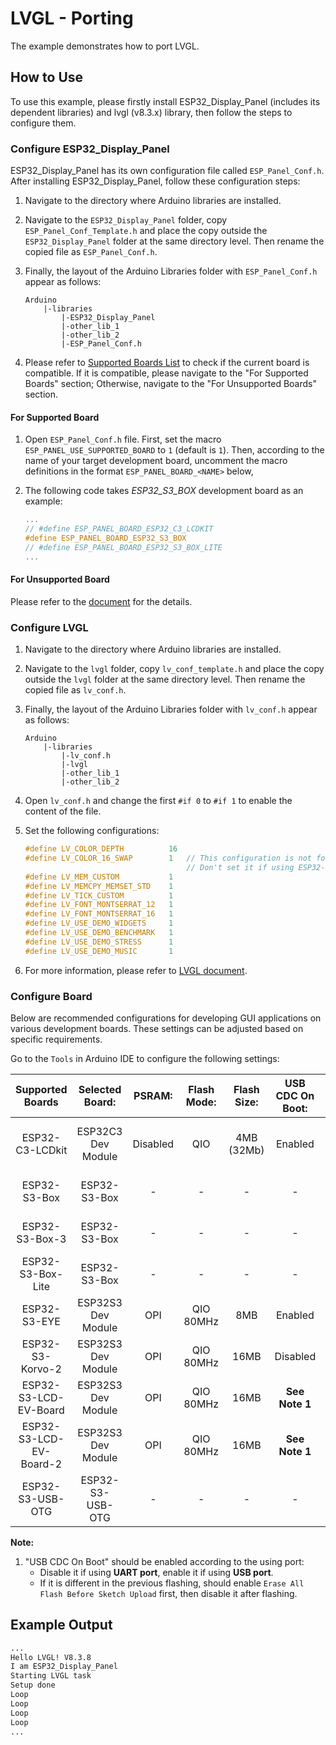 # LVGL - Porting

The example demonstrates how to port LVGL.

## How to Use

To use this example, please firstly install ESP32_Display_Panel (includes its dependent libraries) and lvgl (v8.3.x) library, then follow the steps to configure them.

### Configure ESP32_Display_Panel

ESP32_Display_Panel has its own configuration file called `ESP_Panel_Conf.h`. After installing ESP32_Display_Panel, follow these configuration steps:

1. Navigate to the directory where Arduino libraries are installed.
2. Navigate to the `ESP32_Display_Panel` folder, copy `ESP_Panel_Conf_Template.h` and place the copy outside the `ESP32_Display_Panel` folder at the same directory level. Then rename the copied file as `ESP_Panel_Conf.h`.
3. Finally, the layout of the Arduino Libraries folder with `ESP_Panel_Conf.h` appear as follows:

    ```
    Arduino
        |-libraries
            |-ESP32_Display_Panel
            |-other_lib_1
            |-other_lib_2
            |-ESP_Panel_Conf.h
    ```

4. Please refer to [Supported Boards List](https://github.com/esp-arduino-libs/ESP32_Display_Panel#supported-boards--drivers) to check if the current board is compatible. If it is compatible, please navigate to the "For Supported Boards" section; Otherwise, navigate to the "For Unsupported Boards" section.

#### For Supported Board

1. Open `ESP_Panel_Conf.h` file. First, set the macro `ESP_PANEL_USE_SUPPORTED_BOARD` to `1` (default is `1`). Then, according to the name of your target development board, uncomment the macro definitions in the format `ESP_PANEL_BOARD_<NAME>` below,
2. The following code takes *ESP32_S3_BOX* development board as an example:

    ```c
    ...
    // #define ESP_PANEL_BOARD_ESP32_C3_LCDKIT
    #define ESP_PANEL_BOARD_ESP32_S3_BOX
    // #define ESP_PANEL_BOARD_ESP32_S3_BOX_LITE
    ...
    ```

#### For Unsupported Board

Please refer to the [document](https://github.com/esp-arduino-libs/ESP32_Display_Panel#for-unsupported-board) for the details.

### Configure LVGL

1. Navigate to the directory where Arduino libraries are installed.
2. Navigate to the `lvgl` folder, copy `lv_conf_template.h` and place the copy outside the `lvgl` folder at the same directory level. Then rename the copied file as `lv_conf.h`.
3. Finally, the layout of the Arduino Libraries folder with `lv_conf.h` appear as follows:

    ```
    Arduino
        |-libraries
            |-lv_conf.h
            |-lvgl
            |-other_lib_1
            |-other_lib_2
    ```

4. Open `lv_conf.h` and change the first `#if 0` to `#if 1` to enable the content of the file.
5. Set the following configurations:

    ```c
    #define LV_COLOR_DEPTH          16
    #define LV_COLOR_16_SWAP        1   // This configuration is not for RGB LCD.
                                        // Don't set it if using ESP32-S3-LCD-Ev-Board or ESP32-S3-LCD-Ev-Board-2
    #define LV_MEM_CUSTOM           1
    #define LV_MEMCPY_MEMSET_STD    1
    #define LV_TICK_CUSTOM          1
    #define LV_FONT_MONTSERRAT_12   1
    #define LV_FONT_MONTSERRAT_16   1
    #define LV_USE_DEMO_WIDGETS     1
    #define LV_USE_DEMO_BENCHMARK   1
    #define LV_USE_DEMO_STRESS      1
    #define LV_USE_DEMO_MUSIC       1
    ```

6. For more information, please refer to [LVGL document](https://docs.lvgl.io/8.3/get-started/platforms/arduino.html).

### Configure Board

Below are recommended configurations for developing GUI applications on various development boards. These settings can be adjusted based on specific requirements.

Go to the `Tools` in Arduino IDE to configure the following settings:

|    Supported Boards     |  Selected Board:   |  PSRAM:  | Flash Mode: | Flash Size: | USB CDC On Boot: |    Partition Scheme:    | Core Debug Level: |
| :---------------------: | :----------------: | :------: | :---------: | :---------: | :--------------: | :---------------------: | :---------------: |
|     ESP32-C3-LCDkit     | ESP32C3 Dev Module | Disabled |     QIO     | 4MB (32Mb)  |     Enabled      | Default 4MB with spiffs |       Info        |
|      ESP32-S3-Box       |    ESP32-S3-Box    |    -     |      -      |      -      |        -         |     16M Flash (3MB)     |       Info        |
|      ESP32-S3-Box-3     |    ESP32-S3-Box    |    -     |      -      |      -      |        -         |     16M Flash (3MB)     |       Info        |
|    ESP32-S3-Box-Lite    |    ESP32-S3-Box    |    -     |      -      |      -      |        -         |     16M Flash (3MB)     |       Info        |
|      ESP32-S3-EYE       | ESP32S3 Dev Module |   OPI    |  QIO 80MHz  |     8MB     |     Enabled      |     8M with spiffs      |       Info        |
|    ESP32-S3-Korvo-2     | ESP32S3 Dev Module |   OPI    |  QIO 80MHz  |    16MB     |     Disabled     |     16M Flash (3MB)     |       Info        |
|  ESP32-S3-LCD-EV-Board  | ESP32S3 Dev Module |   OPI    |  QIO 80MHz  |    16MB     |  **See Note 1**  |     16M Flash (3MB)     |       Info        |
| ESP32-S3-LCD-EV-Board-2 | ESP32S3 Dev Module |   OPI    |  QIO 80MHz  |    16MB     |  **See Note 1**  |     16M Flash (3MB)     |       Info        |
|    ESP32-S3-USB-OTG     |  ESP32-S3-USB-OTG  |    -     |      -      |      -      |        -         |     8M with spiffs      |       Info        |

**Note:**
   1. "USB CDC On Boot" should be enabled according to the using port:
      * Disable it if using **UART port**, enable it if using **USB port**.
      * If it is different in the previous flashing, should enable `Erase All Flash Before Sketch Upload` first, then disable it after flashing.

## Example Output

```bash
...
Hello LVGL! V8.3.8
I am ESP32_Display_Panel
Starting LVGL task
Setup done
Loop
Loop
Loop
Loop
...
```
